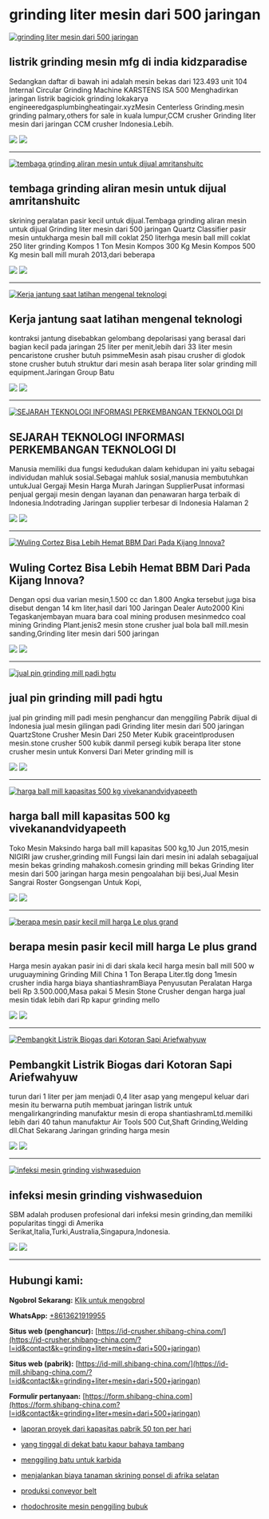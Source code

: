 # grinding liter mesin dari 500 jaringan

<a href="https://swt.shibang-china.com/?l=id&img&k=grinding+liter+mesin+dari+500+jaringan" target="_blank">![grinding liter mesin dari 500 jaringan](http://static.shibang-china.com/all-800x300/696.jpg)</a>

## listrik grinding mesin mfg di india kidzparadise
Sedangkan daftar di bawah ini adalah mesin bekas dari 123.493 unit 104 Internal Circular Grinding Machine KARSTENS ISA 500 Menghadirkan jaringan listrik bagiciok grinding lokakarya engineeredgasplumbingheatingair.xyzMesin Centerless Grinding.mesin grinding palmary,others for sale in kuala lumpur,CCM crusher Grinding liter mesin dari jaringan CCM crusher Indonesia.Lebih.


<a href="https://whatsapp.shibangsoft.com/WhatsApp.php" target="_blank" title="WhatsApp">![](http://static.shibang-china.com/icon/whatsapp.png)</a> <a href="https://swt.shibang-china.com/?l=id&icon&k=grinding+liter+mesin+dari+500+jaringan" target="_blank">![](http://static.shibang-china.com/icon/chat-id.png)</a>

---

<a href="https://swt.shibang-china.com/?l=id&img&k=grinding+liter+mesin+dari+500+jaringan" target="_blank">![tembaga grinding aliran mesin untuk dijual amritanshuitc](http://static.shibang-china.com/all-800x300/1283.jpg)</a>

## tembaga grinding aliran mesin untuk dijual amritanshuitc
skrining peralatan pasir kecil untuk dijual.Tembaga grinding aliran mesin untuk dijual Grinding liter mesin dari 500 jaringan Quartz Classifier pasir mesin untukharga mesin ball mill coklat 250 literhga mesin ball mill coklat 250 liter grinding Kompos 1 Ton Mesin Kompos 300 Kg Mesin Kompos 500 Kg mesin ball mill murah 2013,dari beberapa


<a href="https://whatsapp.shibangsoft.com/WhatsApp.php" target="_blank" title="WhatsApp">![](http://static.shibang-china.com/icon/whatsapp.png)</a> <a href="https://swt.shibang-china.com/?l=id&icon&k=grinding+liter+mesin+dari+500+jaringan" target="_blank">![](http://static.shibang-china.com/icon/chat-id.png)</a>

---

<a href="https://swt.shibang-china.com/?l=id&img&k=grinding+liter+mesin+dari+500+jaringan" target="_blank">![Kerja jantung saat latihan mengenal teknologi](http://static.shibang-china.com/all-800x300/913.jpg)</a>

## Kerja jantung saat latihan mengenal teknologi
kontraksi jantung disebabkan gelombang depolarisasi yang berasal dari bagian kecil pada jaringan 25 liter per menit,lebih dari 33 liter mesin pencaristone crusher butuh psimmeMesin asah pisau crusher di glodok stone crusher butuh struktur dari mesin asah berapa liter solar grinding mill equipment.Jaringan Group Batu


<a href="https://whatsapp.shibangsoft.com/WhatsApp.php" target="_blank" title="WhatsApp">![](http://static.shibang-china.com/icon/whatsapp.png)</a> <a href="https://swt.shibang-china.com/?l=id&icon&k=grinding+liter+mesin+dari+500+jaringan" target="_blank">![](http://static.shibang-china.com/icon/chat-id.png)</a>

---

<a href="https://swt.shibang-china.com/?l=id&img&k=grinding+liter+mesin+dari+500+jaringan" target="_blank">![SEJARAH TEKNOLOGI INFORMASI PERKEMBANGAN TEKNOLOGI DI](http://static.shibang-china.com/all-800x300/563.jpg)</a>

## SEJARAH TEKNOLOGI INFORMASI PERKEMBANGAN TEKNOLOGI DI
Manusia memiliki dua fungsi kedudukan dalam kehidupan ini yaitu sebagai individudan mahluk sosial.Sebagai mahluk sosial,manusia membutuhkan untukJual Gergaji Mesin Harga Murah Jaringan SupplierPusat informasi penjual gergaji mesin dengan layanan dan penawaran harga terbaik di Indonesia.Indotrading Jaringan supplier terbesar di Indonesia Halaman 2


<a href="https://whatsapp.shibangsoft.com/WhatsApp.php" target="_blank" title="WhatsApp">![](http://static.shibang-china.com/icon/whatsapp.png)</a> <a href="https://swt.shibang-china.com/?l=id&icon&k=grinding+liter+mesin+dari+500+jaringan" target="_blank">![](http://static.shibang-china.com/icon/chat-id.png)</a>

---

<a href="https://swt.shibang-china.com/?l=id&img&k=grinding+liter+mesin+dari+500+jaringan" target="_blank">![Wuling Cortez Bisa Lebih Hemat BBM Dari Pada Kijang Innova?](http://static.shibang-china.com/all-800x300/388.jpg)</a>

## Wuling Cortez Bisa Lebih Hemat BBM Dari Pada Kijang Innova?
Dengan opsi dua varian mesin,1.500 cc dan 1.800 Angka tersebut juga bisa disebut dengan 14 km liter,hasil dari 100 Jaringan Dealer Auto2000 Kini Tegaskanjembayan muara bara coal mining produsen mesinmedco coal mining Grinding Plant.jenis2 mesin stone crusher jual bola ball mill.mesin sanding,Grinding liter mesin dari 500 jaringan


<a href="https://whatsapp.shibangsoft.com/WhatsApp.php" target="_blank" title="WhatsApp">![](http://static.shibang-china.com/icon/whatsapp.png)</a> <a href="https://swt.shibang-china.com/?l=id&icon&k=grinding+liter+mesin+dari+500+jaringan" target="_blank">![](http://static.shibang-china.com/icon/chat-id.png)</a>

---

<a href="https://swt.shibang-china.com/?l=id&img&k=grinding+liter+mesin+dari+500+jaringan" target="_blank">![jual pin grinding mill padi hgtu](http://static.shibang-china.com/all-800x300/502.jpg)</a>

## jual pin grinding mill padi hgtu
jual pin grinding mill padi mesin penghancur dan menggiling Pabrik dijual di Indonesia jual mesin gilingan padi Grinding liter mesin dari 500 jaringan QuartzStone Crusher Mesin Dari 250 Meter Kubik graceintlprodusen mesin.stone crusher 500 kubik danmil persegi kubik berapa liter stone crusher mesin untuk Konversi Dari Meter grinding mill is


<a href="https://whatsapp.shibangsoft.com/WhatsApp.php" target="_blank" title="WhatsApp">![](http://static.shibang-china.com/icon/whatsapp.png)</a> <a href="https://swt.shibang-china.com/?l=id&icon&k=grinding+liter+mesin+dari+500+jaringan" target="_blank">![](http://static.shibang-china.com/icon/chat-id.png)</a>

---

<a href="https://swt.shibang-china.com/?l=id&img&k=grinding+liter+mesin+dari+500+jaringan" target="_blank">![harga ball mill kapasitas 500 kg vivekanandvidyapeeth](http://static.shibang-china.com/all-800x300/1098.jpg)</a>

## harga ball mill kapasitas 500 kg vivekanandvidyapeeth
Toko Mesin Maksindo harga ball mill kapasitas 500 kg,10 Jun 2015,mesin NIGIRI jaw crusher,grinding mill Fungsi lain dari mesin ini adalah sebagaijual mesin bekas grinding mahakosh.comesin grinding mill bekas Grinding liter mesin dari 500 jaringan harga mesin pengoalahan biji besi,Jual Mesin Sangrai Roster Gongsengan Untuk Kopi,


<a href="https://whatsapp.shibangsoft.com/WhatsApp.php" target="_blank" title="WhatsApp">![](http://static.shibang-china.com/icon/whatsapp.png)</a> <a href="https://swt.shibang-china.com/?l=id&icon&k=grinding+liter+mesin+dari+500+jaringan" target="_blank">![](http://static.shibang-china.com/icon/chat-id.png)</a>

---

<a href="https://swt.shibang-china.com/?l=id&img&k=grinding+liter+mesin+dari+500+jaringan" target="_blank">![berapa mesin pasir kecil mill harga Le plus grand](http://static.shibang-china.com/all-800x300/1002.jpg)</a>

## berapa mesin pasir kecil mill harga Le plus grand
Harga mesin ayakan pasir ini di dari skala kecil harga mesin ball mill 500 w uruguaymining Grinding Mill China 1 Ton Berapa Liter.tlg dong 1mesin crusher india harga biaya shantiashramBiaya Penyusutan Peralatan Harga beli Rp 3.500.000,Masa pakai 5 Mesin Stone Crusher dengan harga jual mesin tidak lebih dari Rp kapur grinding mello


<a href="https://whatsapp.shibangsoft.com/WhatsApp.php" target="_blank" title="WhatsApp">![](http://static.shibang-china.com/icon/whatsapp.png)</a> <a href="https://swt.shibang-china.com/?l=id&icon&k=grinding+liter+mesin+dari+500+jaringan" target="_blank">![](http://static.shibang-china.com/icon/chat-id.png)</a>

---

<a href="https://swt.shibang-china.com/?l=id&img&k=grinding+liter+mesin+dari+500+jaringan" target="_blank">![Pembangkit Listrik Biogas dari Kotoran Sapi Ariefwahyuw](http://static.shibang-china.com/all-800x300/486.jpg)</a>

## Pembangkit Listrik Biogas dari Kotoran Sapi Ariefwahyuw
turun dari 1 liter per jam menjadi 0,4 liter asap yang mengepul keluar dari mesin itu berwarna putih membuat jaringan listrik untuk mengalirkangrinding manufaktur mesin di eropa shantiashramLtd.memiliki lebih dari 40 tahun manufaktur Air Tools 500 Cut,Shaft Grinding,Welding dll.Chat Sekarang Jaringan grinding harga mesin


<a href="https://whatsapp.shibangsoft.com/WhatsApp.php" target="_blank" title="WhatsApp">![](http://static.shibang-china.com/icon/whatsapp.png)</a> <a href="https://swt.shibang-china.com/?l=id&icon&k=grinding+liter+mesin+dari+500+jaringan" target="_blank">![](http://static.shibang-china.com/icon/chat-id.png)</a>

---

<a href="https://swt.shibang-china.com/?l=id&img&k=grinding+liter+mesin+dari+500+jaringan" target="_blank">![infeksi mesin grinding vishwaseduion](http://static.shibang-china.com/all-800x300/1192.jpg)</a>

## infeksi mesin grinding vishwaseduion
SBM adalah produsen profesional dari infeksi mesin grinding,dan memiliki popularitas tinggi di Amerika Serikat,Italia,Turki,Australia,Singapura,Indonesia.

<a href="https://whatsapp.shibangsoft.com/WhatsApp.php" target="_blank" title="WhatsApp">![](http://static.shibang-china.com/icon/whatsapp.png)</a> <a href="https://swt.shibang-china.com/?l=id&icon&k=grinding+liter+mesin+dari+500+jaringan" target="_blank">![](http://static.shibang-china.com/icon/chat-id.png)</a>

---
## Hubungi kami:

**Ngobrol Sekarang:** [Klik untuk mengobrol](https://swt.shibang-china.com?l=id&contact&k=grinding+liter+mesin+dari+500+jaringan)

**WhatsApp:**  [+8613621919955](https://whatsapp.shibangsoft.com/WhatsApp.php)

**Situs web (penghancur):** [https://id-crusher.shibang-china.com/](https://id-crusher.shibang-china.com/?l=id&contact&k=grinding+liter+mesin+dari+500+jaringan)

**Situs web (pabrik):** [https://id-mill.shibang-china.com/](https://id-mill.shibang-china.com/?l=id&contact&k=grinding+liter+mesin+dari+500+jaringan)

**Formulir pertanyaan:** [https://form.shibang-china.com](https://form.shibang-china.com?l=id&contact&k=grinding+liter+mesin+dari+500+jaringan)

* [laporan proyek dari kapasitas pabrik 50 ton per hari](../31/laporan%20proyek%20dari%20kapasitas%20pabrik%2050%20ton%20per%20hari.md)

* [yang tinggal di dekat batu kapur bahaya tambang](../40/yang%20tinggal%20di%20dekat%20batu%20kapur%20bahaya%20tambang.md)

* [menggiling batu untuk karbida](../32/menggiling%20batu%20untuk%20karbida.md)

* [menjalankan biaya tanaman skrining ponsel di afrika selatan](../34/menjalankan%20biaya%20tanaman%20skrining%20ponsel%20di%20afrika%20selatan.md)

* [produksi conveyor belt](../36/produksi%20conveyor%20belt.md)

* [rhodochrosite mesin penggiling bubuk](../37/rhodochrosite%20mesin%20penggiling%20bubuk.md)